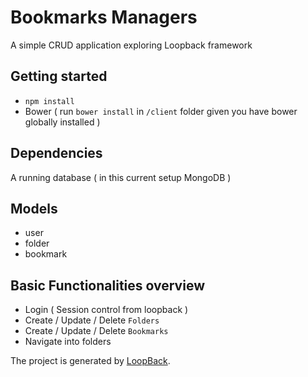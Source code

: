 # Bookmarks Managers

A simple CRUD application exploring Loopback framework

## Getting started
- `npm install`
- Bower ( run `bower install` in `/client` folder given you have bower globally installed )

## Dependencies
A running database ( in this current setup MongoDB )


## Models
- user
- folder
- bookmark

## Basic Functionalities overview
- Login ( Session control from loopback )
- Create / Update / Delete `Folders`
- Create / Update / Delete `Bookmarks`
- Navigate into folders


The project is generated by [LoopBack](http://loopback.io).